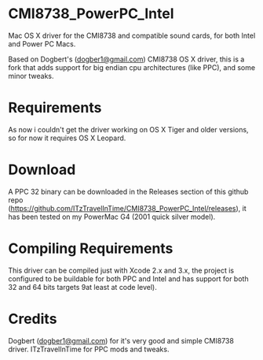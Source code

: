 # CMI8738_PowerPC_Intel
Mac OS X driver for the CMI8738 and compatible sound cards, for both Intel and Power PC Macs.

Based on Dogbert's (dogber1@gmail.com) CMI8738 OS X driver, this is a fork that adds support for big endian cpu architectures (like PPC), and some minor tweaks.

# Requirements

As now i couldn't get the driver working on OS X Tiger and older versions, so for now it requires OS X Leopard.

# Download

A PPC 32 binary can be downloaded in the Releases section of this github repo (https://github.com/ITzTravelInTime/CMI8738_PowerPC_Intel/releases), it has been tested on my PowerMac G4 (2001 quick silver model).

# Compiling Requirements

This driver can be compiled just with Xcode 2.x and 3.x, the project is configured to be buildable for both PPC and Intel and has support for both 32 and 64 bits targets 9at least at code level).

# Credits

Dogbert (dogber1@gmail.com) for it's very good and simple CMI8738 driver.
ITzTravelInTime for PPC mods and tweaks.
